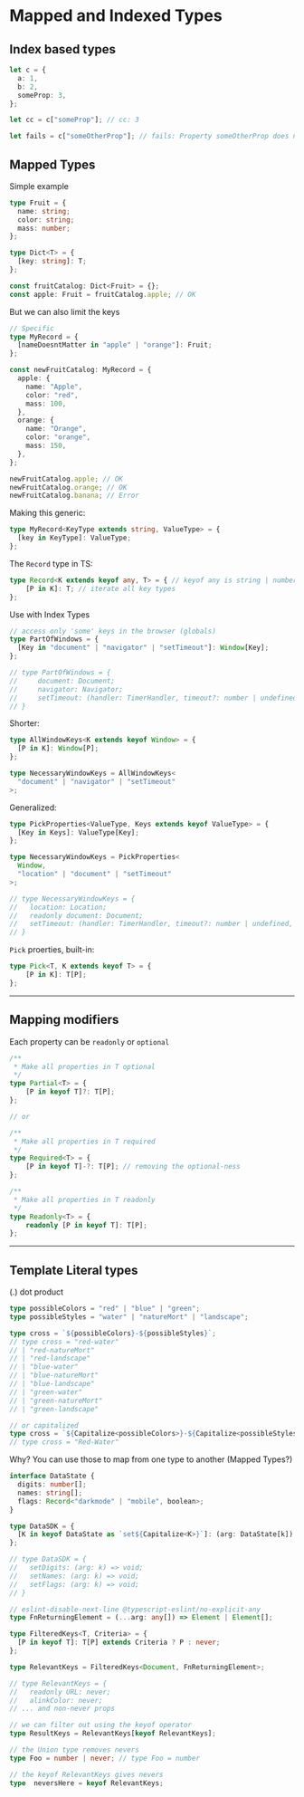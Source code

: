 # Mapped and Indexed Types

## Index based types

```typescript
let c = {
  a: 1,
  b: 2,
  someProp: 3,
};

let cc = c["someProp"]; // cc: 3

let fails = c["someOtherProp"]; // fails: Property someOtherProp does not exist on type
```

## Mapped Types

Simple example

```typescript
type Fruit = {
  name: string;
  color: string;
  mass: number;
};

type Dict<T> = {
  [key: string]: T;
};

const fruitCatalog: Dict<Fruit> = {};
const apple: Fruit = fruitCatalog.apple; // OK
```

But we can also limit the keys

```typescript
// Specific
type MyRecord = {
  [nameDoesntMatter in "apple" | "orange"]: Fruit;
};

const newFruitCatalog: MyRecord = {
  apple: {
    name: "Apple",
    color: "red",
    mass: 100,
  },
  orange: {
    name: "Orange",
    color: "orange",
    mass: 150,
  },
};

newFruitCatalog.apple; // OK
newFruitCatalog.orange; // OK
newFruitCatalog.banana; // Error
```

Making this generic:

```typescript
type MyRecord<KeyType extends string, ValueType> = {
  [key in KeyType]: ValueType;
};
```

The `Record` type in TS:

```typescript
type Record<K extends keyof any, T> = { // keyof any is string | number | symbol
    [P in K]: T; // iterate all key types
};
```

Use with Index Types

```typescript
// access only 'some' keys in the browser (globals)
type PartOfWindows = {
  [Key in "document" | "navigator" | "setTimeout"]: Window[Key];
};

// type PartOfWindows = {
//     document: Document;
//     navigator: Navigator;
//     setTimeout: (handler: TimerHandler, timeout?: number | undefined, ...arguments: any[]) => number;
// }
```

Shorter:

```typescript
type AllWindowKeys<K extends keyof Window> = {
  [P in K]: Window[P];
};

type NecessaryWindowKeys = AllWindowKeys<
  "document" | "navigator" | "setTimeout"
>;
```

Generalized:

```typescript
type PickProperties<ValueType, Keys extends keyof ValueType> = {
  [Key in Keys]: ValueType[Key];
};

type NecessaryWindowKeys = PickProperties<
  Window,
  "location" | "document" | "setTimeout"
>;

// type NecessaryWindowKeys = {
//   location: Location;
//   readonly document: Document;
//   setTimeout: (handler: TimerHandler, timeout?: number | undefined, ...arguments: any[]) => number;
// }
```

`Pick` proerties, built-in:

```typescript
type Pick<T, K extends keyof T> = {
    [P in K]: T[P];
};
```

---

## Mapping modifiers

Each property can be `readonly` or `optional`

```typescript
/**
 * Make all properties in T optional
 */
type Partial<T> = {
    [P in keyof T]?: T[P];
};

// or

/**
 * Make all properties in T required
 */
type Required<T> = {
    [P in keyof T]-?: T[P]; // removing the optional-ness
};
```

```typescript
/**
 * Make all properties in T readonly
 */
type Readonly<T> = {
    readonly [P in keyof T]: T[P];
};
```

---

## Template Literal types

(.) dot product

```typescript
type possibleColors = "red" | "blue" | "green";
type possibleStyles = "water" | "natureMort" | "landscape";

type cross = `${possibleColors}-${possibleStyles}`;
// type cross = "red-water"
// | "red-natureMort"
// | "red-landscape"
// | "blue-water"
// | "blue-natureMort"
// | "blue-landscape"
// | "green-water"
// | "green-natureMort"
// | "green-landscape"

// or capitalized
type cross = `${Capitalize<possibleColors>}-${Capitalize<possibleStyles>}`;
// type cross = "Red-Water" 
```

Why? You can use those to map from one type to another (Mapped Types?)

```typescript
interface DataState {
  digits: number[];
  names: string[];
  flags: Record<"darkmode" | "mobile", boolean>;
}

type DataSDK = {
  [K in keyof DataState as `set${Capitalize<K>}`]: (arg: DataState[k]) => void;
};

// type DataSDK = {
//   setDigits: (arg: k) => void;
//   setNames: (arg: k) => void;
//   setFlags: (arg: k) => void;
// }
```

```typescript
// eslint-disable-next-line @typescript-eslint/no-explicit-any
type FnReturningElement = (...arg: any[]) => Element | Element[];

type FilteredKeys<T, Criteria> = {
  [P in keyof T]: T[P] extends Criteria ? P : never;
};

type RelevantKeys = FilteredKeys<Document, FnReturningElement>;

// type RelevantKeys = {
//   readonly URL: never;
//   alinkColor: never;
// ... and non-never props

// we can filter out using the keyof operator
type ResultKeys = RelevantKeys[keyof RelevantKeys];

// the Union type removes nevers
type Foo = number | never; // type Foo = number

// the keyof RelevantKeys gives nevers
type  neversHere = keyof RelevantKeys;
```
